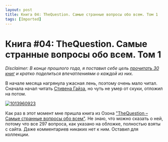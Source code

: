 ```yaml
---
layout: post
title: Книга 04: TheQuestion. Самые странные вопросы обо всем. Том 1
tags: [Imported]
---
```

# Книга #04: TheQuestion. Самые странные вопросы обо всем. Том 1

_Disclaimer: В конце прошлого года, я поставил себе цель [прочитать 30 книг](https://blog.alexeyev.me/2015/12/30-books-2016/ "2016: 30 книг") и кратко поделиться впечатлениями о каждой из них._

В начале месяца нагрянула ужасная лень, поэтому очень мало читал. Сначала начал читать [Стивена Гайза](https://bookmate.com/books/vtjLf4U0), но чуть не умер от скуки, отложил на потом.

[![1013960923](https://vlaim.s3.amazonaws.com/uploads/2016/02/1013960923-231x300.jpg)](https://vlaim.s3.amazonaws.com/uploads/2016/02/1013960923.jpg)

Как раз в этот момент мне пришла книга из Озона ["TheQuestion – Самые странные вопросы обо всем"](https://bookmate.com/books/NHgM0czq). Не знаю, что можно сказать о ней, потому что все 297 вопроса, как указано на обложке, полностью взяты с сайта. Даже комментариев никаких нет к ним. Оставил для коллекции.